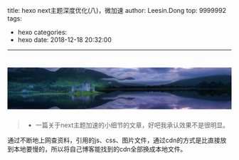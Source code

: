 title: hexo next主题深度优化(八)，微加速
author: Leesin.Dong
top: 9999992
tags:
  - hexo
categories:
  - hexo
date: 2018-12-18 20:32:00
---
# ![upload successful](../images/my_blog_3.png)
> * 一篇关于next主题加速的小细节的文章，好吧我承认效果不是很明显。

<!--more-->
通过不断地上网查资料，引用的js、css、图片文件，通过cdn的方式是比直接放到本地要慢的，所以将自己博客能找到的cdn全部换成本地文件。